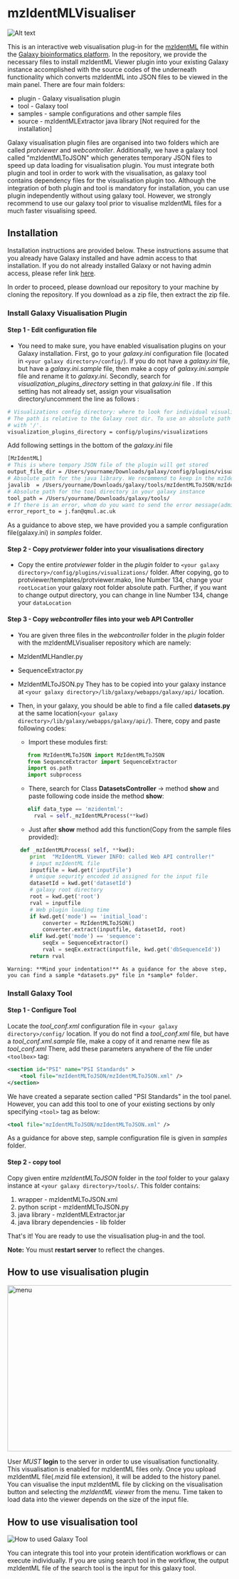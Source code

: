 # mzIdentMLVisualiser

![Alt text](samples/snapshots/protein.png)

This is an interactive web visualisation plug-in for the [mzIdentML](http://www.psidev.info/mzidentml) file within the [Galaxy bioinformatics platform](https://galaxyproject.org). In the repository, we provide the necessary files to install mzIdentML Viewer plugin into your existing Galaxy instance accomplished with the source codes of the underneath functionality which converts mzIdentML into JSON files to be viewed in the main panel. There are four main folders:

* plugin - Galaxy visualisation plugin
* tool - Galaxy tool
* samples - sample configurations and other sample files
* source - mzIdentMLExtractor java library [Not required for the installation]

Galaxy visualisation plugin files are organised into two folders which are called *protviewer* and *webcontroller*.
Additionally, we have a galaxy tool called "mzIdentMLToJSON" which generates temporary JSON files to speed up data loading for visualisation plugin. You must integrate both plugin and tool in order to work with the visualisation, as galaxy tool contains dependency files for the visualisation plugin too. Although the integration of both plugin and tool is mandatory for installation, you can use plugin independently without using galaxy tool. However, we strongly recommend to use our galaxy tool prior to visualise mzIdentML files for a much faster visualising speed.

## Installation

Installation instructions are provided below. These instructions assume that you already have Galaxy installed and have admin access to that installation. If you do not already installed Galaxy or not having admin access, please refer link [here](https://wiki.galaxyproject.org/Admin/GetGalaxy).

In order to proceed, please download our repository to your machine by cloning the repository. If you download as a zip file, then extract the zip file.

### Install Galaxy Visualisation Plugin

#### Step 1 - Edit configuration file
* You need to make sure, you have enabled visualisation plugins on your Galaxy installation. First, go to your *galaxy.ini* configuration file (located in ```<your galaxy directory>/config/```). If you do not have a *galaxy.ini* file, but have a *galaxy.ini.sample* file, then make a copy of *galaxy.ini.sample* file and rename it to *galaxy.ini*. Secondly, search for *visualization_plugins_directory* setting in that  *galaxy.ini* file . If this setting has not already set, assign your visualisation directory/uncomment the line as follows :

```bash
# Visualizations config directory: where to look for individual visualization plugins.
# The path is relative to the Galaxy root dir. To use an absolute path begin the path
# with '/'.
visualization_plugins_directory = config/plugins/visualizations
```

Add following settings in the bottom of the *galaxy.ini* file

```bash
[MzIdentML]
# This is where tempory JSON file of the plugin will get stored
output_file_dir = /Users/yourname/Downloads/galaxy/config/plugins/visualizations/protviewer/static/data/
# Absolute path for the java library. We recommend to keep in the mzIdentMLToJSON tool folder
javalib  = /Users/yourname/Downloads/galaxy/tools/mzIdentMLToJSON/mzIdentMLExtractor.jar
# Absolute path for the tool directory in your galaxy instance
tool_path = /Users/yourname/Downloads/galaxy/tools/
# If there is an error, whom do you want to send the error message(admin)
error_report_to = j.fan@qmul.ac.uk
```

As a guidance to above step, we have provided you a sample configuration file(galaxy.ini) in *samples* folder.

#### Step 2 - Copy *protviewer* folder into your visualisations directory
* Copy the entire *protviewer* folder in the *plugin* folder to ```<your galaxy directory>/config/plugins/visualizations/``` folder. After copying, go to protviewer/templates/protviewer.mako, line Number 134, change your ``` rootLocation ``` your galaxy root folder absolute path. Further, if you want to change output directory, you can change in line Number 134, change your ``` dataLocation  ```

#### Step 3 - Copy *webcontroller* files into your web API Controller 
*  You are given three files in the *webcontroller* folder in the *plugin* folder with the mzIdentMLVisualiser repository which are namely:
  * MzIdentMLHandler.py
  * SequenceExtractor.py 
  * MzIdentMLToJSON.py They has to be copied into your galaxy instance at ```<your galaxy directory>/lib/galaxy/webapps/galaxy/api/``` location.

* Then, in your galaxy, you should be able to find a file called **datasets.py** at the same location(```<your galaxy directory>/lib/galaxy/webapps/galaxy/api/```). There, copy and paste following codes:

  * Import these modules first:
   ```python
      from MzIdentMLToJSON import MzIdentMLToJSON
      from SequenceExtractor import SequenceExtractor
      import os.path
      import subprocess
   ```
  * There, search for Class **DatasetsController** -> method **show** and paste following code inside the method **show**:
   ```python
      elif data_type == 'mzidentml':
        rval = self._mzIdentMLProcess(**kwd)
    ```
    
  * Just after **show** method add this function(Copy from the sample files provided):
  
 ```python
     def _mzIdentMLProcess( self, **kwd):
        print  "MzIdentML Viewer INFO: called Web API controller!"
        # input mzIdentML file
        inputfile = kwd.get('inputFile')
        # unique sequrity encoded id assigned for the input file
        datasetId = kwd.get('datasetId')
        # galaxy root directory
        root = kwd.get('root')
        rval = inputfile
        # Web plugin loading time
        if kwd.get('mode') == 'initial_load':
            converter = MzIdentMLToJSON()
            converter.extract(inputfile, datasetId, root)
        elif kwd.get('mode') == 'sequence':
            seqEx = SequenceExtractor()
            rval = seqEx.extract(inputfile, kwd.get('dbSequenceId'))
        return rval
 ```
    Warning: **Mind your indentation!** As a guidance for the above step, you can find a sample *datasets.py* file in *sample* folder.

### Install Galaxy Tool

#### Step 1 - Configure Tool

Locate the *tool_conf.xml* configuration file in ```<your galaxy directory>/config/``` location. If you do not find a *tool_conf.xml* file, but have a *tool_conf.xml.sample* file, make a copy of it and rename new file as *tool_conf.xml*
There, add these parameters anywhere of  the file under ```<toolbox>``` tag:

```XML
<section id="PSI" name="PSI Standards" >
    <tool file="mzIdentMLToJSON/mzIdentMLToJSON.xml" />
</section>
```

We have created a separate section called "PSI Standards" in the tool panel. However, you can add this tool to one of your existing sections by only specifying ```<tool>``` tag as below:

```XML
<tool file="mzIdentMLToJSON/mzIdentMLToJSON.xml" />
```

As a guidance for above step, sample configuration file is given in *samples* folder.

#### Step 2 - copy tool

Copy given entire *mzIdentMLToJSON* folder in the *tool* folder to your galaxy instance at ```<your galaxy directory>/tools/```.
This folder contains:
 1. wrapper - mzIdentMLToJSON.xml
 2. python script - mzIdentMLToJSON.py
 3. java library - mzIdentMLExtractor.jar
 4. java library dependencies - lib folder

That's it! You are ready to use the visualisation plug-in and the tool.

**Note:** You must **restart server** to reflect the changes.

## How to use visualisation plugin

<img src="samples/snapshots/how_to_use.png" alt="menu"  width="1137" height="373"/>

User *MUST* **login** to the server in order to use visualisation functionality. This visualisation is enabled for mzIdentML files only. Once you upload mzIdentML file(.mzid file extension), it will be added to the history panel. You can visualise the input mzIdentML file by clicking on the visualisation button and selecting the *mzIdentML viewer* from the menu. Time taken to load data into the viewer depends on the size of the input file.

## How to use visualisation tool

<img src="samples/snapshots/galaxytool.png" alt="How to used Galaxy Tool"/>

You can integrate this tool into your protein identification workflows or can execute individually. If you are using search tool in the workflow, the output mzIdentML file of the search tool is the input for this galaxy tool.
